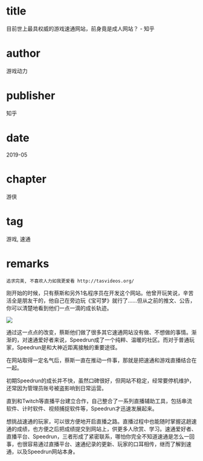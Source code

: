 # title
目前世上最具权威的游戏速通网站，前身竟是成人网站？ - 知乎

# author
游戏动力

# publisher
知乎

# date
2019-05

# chapter
游侠

# tag
游戏, 速通

# remarks
`追求完美, 不喜欢人力如我更爱看 http://tasvideos.org/`

刚开始的时候，只有蔡斯和另外1名程序员在开发这个网站。他曾开玩笑说，辛苦活全是朋友干的，他自己在旁边玩《宝可梦》就行了……但从之前的推文、公告，你可以清楚地看到他们一点一滴的成长轨迹。

![](imgs/2021-06-09-00-24-12.png)

通过这一点点的改变，蔡斯他们做了很多其它速通网站没有做、不想做的事情。渐渐的，对速通爱好者来说，Speedrun成了一个纯粹、温暖的社区。而对于普通玩家，Speedrun是和大神近距离接触的重要途径。

在网站取得一定名气后，蔡斯一直在推动一件事，那就是把速通和游戏直播结合在一起。

初期Speedrun的成长并不快，虽然口碑很好，但网站不稳定，经常要停机维护，还常因为管理员账号被盗影响到日常运营。

直到和Twitch等直播平台建立合作，自己整合了一系列直播辅助工具，包括串流软件、计时软件、视频捕捉软件等，Speedrun才迅速发展起来。

想挑战速通的玩家，可以很方便地开启直播之路。直播过程中也能随时掌握这趟速通的成绩，也方便之后把成绩提交到网站上，供更多人欣赏、学习。速通爱好者、直播平台、Speedrun，三者形成了紧密联系，哪怕你完全不知道速通是怎么一回事，也很容易通过直播平台、速通纪录的更新、玩家的口耳相传，继而了解到速通，以及Speedrun网站本身。